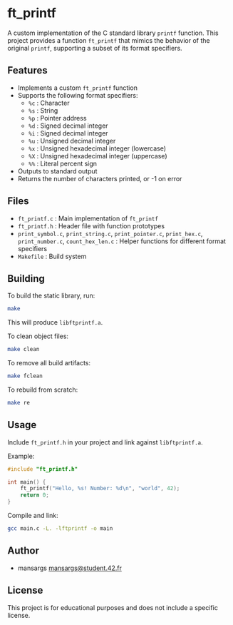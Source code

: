# ft_printf

A custom implementation of the C standard library `printf` function. This project provides a function `ft_printf` that mimics the behavior of the original `printf`, supporting a subset of its format specifiers.

## Features
- Implements a custom `ft_printf` function
- Supports the following format specifiers:
  - `%c` : Character
  - `%s` : String
  - `%p` : Pointer address
  - `%d` : Signed decimal integer
  - `%i` : Signed decimal integer
  - `%u` : Unsigned decimal integer
  - `%x` : Unsigned hexadecimal integer (lowercase)
  - `%X` : Unsigned hexadecimal integer (uppercase)
  - `%%` : Literal percent sign
- Outputs to standard output
- Returns the number of characters printed, or -1 on error

## Files
- `ft_printf.c` : Main implementation of `ft_printf`
- `ft_printf.h` : Header file with function prototypes
- `print_symbol.c`, `print_string.c`, `print_pointer.c`, `print_hex.c`, `print_number.c`, `count_hex_len.c` : Helper functions for different format specifiers
- `Makefile` : Build system

## Building
To build the static library, run:

```sh
make
```

This will produce `libftprintf.a`.

To clean object files:
```sh
make clean
```

To remove all build artifacts:
```sh
make fclean
```

To rebuild from scratch:
```sh
make re
```

## Usage
Include `ft_printf.h` in your project and link against `libftprintf.a`.

Example:
```c
#include "ft_printf.h"

int main() {
    ft_printf("Hello, %s! Number: %d\n", "world", 42);
    return 0;
}
```

Compile and link:
```sh
gcc main.c -L. -lftprintf -o main
```

## Author
- mansargs <mansargs@student.42.fr>

## License
This project is for educational purposes and does not include a specific license.
